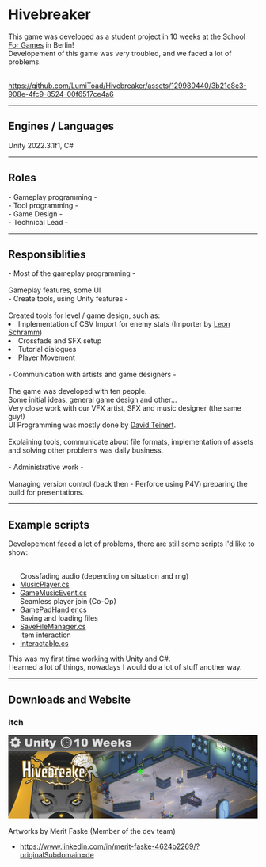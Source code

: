 <div align="left">
  
  <h1>Hivebreaker</h1>

  <p>
    This game was developed as a student project in 10 weeks at the <a href="https://www.school4games.net">School For Games</a> in Berlin! <br />
    Developement of this game was very troubled, and we faced a lot of problems.<br /> <br />
  </p>
  
https://github.com/LumiToad/Hivebreaker/assets/129980440/3b21e8c3-908e-4fc9-8524-00f6517ce4a6

  <hr />
  <h2>Engines / Languages</h2>
  Unity 2022.3.1f1, C#

  <hr />
  <h2>Roles</h2>
  - Gameplay programming -<br />
  - Tool programming -<br />
  - Game Design -<br />
  - Technical Lead -
  
  <hr />
  <h2>Responsiblities</h2>
  - Most of the gameplay programming -<br /><br />
  Gameplay features, some UI<br />
  - Create tools, using Unity features -<br /><br />
  Created tools for level / game design, such as:<br />
    <li>Implementation of CSV Import for enemy stats (Importer by <a href="https://github.com/Schlangenbarde">Leon Schramm</a>)</li>
    <li>Crossfade and SFX setup</li>
    <li>Tutorial dialogues</li>
    <li>Player Movement</li>
    <br />
  - Communication with artists and game designers -<br /><br />
  The game was developed with ten people.<br />
  Some initial ideas, general game design and other...<br />
  Very close work with our VFX artist, SFX and music designer (the same guy!)<br />
  UI Programming was mostly done by <a href="https://github.com/xXAstolXx">David Teinert</a>.<br /><br />
  Explaining tools, communicate about file formats, implementation of assets and solving other problems was daily business.<br /><br />
  - Administrative work -<br /><br />
  Managing version control (back then - Perforce using P4V) preparing the build for presentations.<br />

  <hr />
  <h2>Example scripts</h2>
  Developement faced a lot of problems, there are still some scripts I'd like to show:<br /><br />
  <ul>
    Crossfading audio (depending on situation and rng)
    <li><a href="https://github.com/LumiToad/Hivebreaker/blob/main/Assets/Script/Audio/MusicPlayer.cs">MusicPlayer.cs</a></li>
    <li><a href="https://github.com/LumiToad/Hivebreaker/blob/main/Assets/Script/Game/GameMusicEvent.cs">GameMusicEvent.cs</a></li>
    Seamless player join (Co-Op)
    <li><a href="https://github.com/LumiToad/Hivebreaker/blob/main/Assets/Script/Game/GamePadHandler.cs">GamePadHandler.cs</a></li>
    Saving and loading files
    <li><a href="https://github.com/LumiToad/Hivebreaker/blob/main/Assets/Script/Game/SaveFileManager.cs">SaveFileManager.cs</a></li>
    Item interaction
    <li><a href="https://github.com/LumiToad/Hivebreaker/blob/main/Assets/Script/Interactable.cs">Interactable.cs</a></li>
  </ul>

  This was my first time working with Unity and C#.<br />
  I learned a lot of things, nowadays I would do a lot of stuff another way.
  
  <hr />
  <h2>Downloads and Website</h2>

  <h3>Itch</h3>
  <a href="https://s4g.itch.io/hivebreaker">
    <img src="https://github.com/LumiToad/LumiToad/blob/main/img/banner/github_hivebreaker_banner.png" alt="hivebreaker banner" />
  </a>

  Artworks by Merit Faske (Member of the dev team)<br />
  - https://www.linkedin.com/in/merit-faske-4624b2269/?originalSubdomain=de
  
</div>
